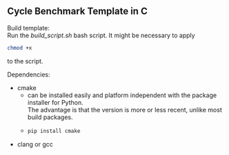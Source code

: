 ## Cycle Benchmark Template in C    

Build template:     
Run the *build_script.sh* bash script. It might be necessary to apply 
```bash
chmod +x
```
to the script.    
    
Dependencies:  

* cmake
    * can be installed easily and platform independent with the package installer for Python.  
    The advantage is that the version is more or less recent, unlike most build packages.
    * ```bash
      pip install cmake
      ```  
* clang or gcc


